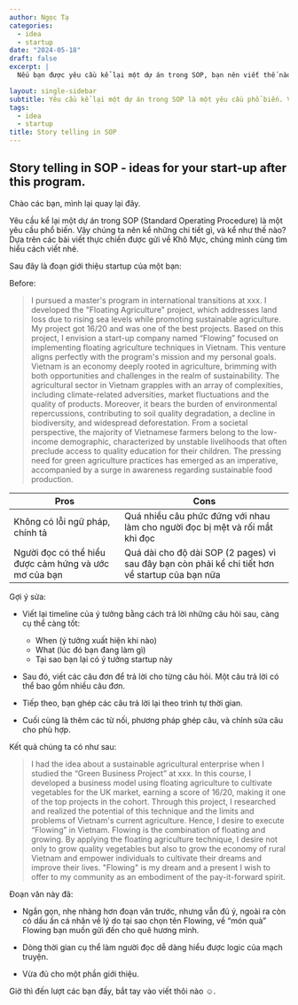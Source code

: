 ```yaml
---
author: Ngọc Tạ
categories:
  - idea
  - startup
date: "2024-05-18"
draft: false 
excerpt: |
  Nếu bạn được yêu cầu kể lại một dự án trong SOP, bạn nên viết thế nào? Bài viết này sẽ giúp bạn giải đáp thắc mắc đó.

layout: single-sidebar
subtitle: Yêu cầu kể lại một dự án trong SOP là một yêu cầu phổ biến. Vậy chúng ta nên kể những chi tiết gì, và kể như thế nào?
tags:
  - idea
  - startup
title: Story telling in SOP
---
```

## Story telling in SOP - ideas for your start-up after this program.

Chào các bạn, mình lại quay lại đây.

Yêu cầu kể lại một dự án trong SOP (Standard Operating Procedure) là một yêu cầu phổ biến. Vậy chúng ta nên kể những chi tiết gì, và kể như thế nào? Dựa trên các bài viết thực chiến được gửi về Khô Mực, chúng mình cùng tìm hiểu cách viết nhé.

Sau đây là đoạn giới thiệu startup của một bạn:

Before: 
> I pursued a master's program in international transitions at xxx. I
> developed the "Floating Agriculture" project, which addresses land
> loss due to rising sea levels while promoting sustainable agriculture.
> My project got 16/20 and was one of the best projects. Based on this
> project, I envision a start-up company named “Flowing” focused on
> implementing floating agriculture techniques in Vietnam. This venture
> aligns perfectly with the program's mission and my personal goals.
> Vietnam is an economy deeply rooted in agriculture, brimming with both
> opportunities and challenges in the realm of sustainability. The
> agricultural sector in Vietnam grapples with an array of complexities,
> including climate-related adversities, market fluctuations and the
> quality of products. Moreover, it bears the burden of environmental
> repercussions, contributing to soil quality degradation, a decline in
> biodiversity, and widespread deforestation. From a societal
> perspective, the majority of Vietnamese farmers belong to the
> low-income demographic, characterized by unstable livelihoods that
> often preclude access to quality education for their children. The
> pressing need for green agriculture practices has emerged as an
> imperative, accompanied by a surge in awareness regarding sustainable
> food production.

|Pros|Cons  |
|--|--|
|Không có lỗi ngữ pháp, chính tả  | Quá nhiều câu phức đứng với nhau làm cho người đọc bị mệt và rối mắt khi đọc |
|Người đọc có thể hiểu được cảm hứng và ước mơ của bạn  | Quá dài cho độ dài SOP (2 pages) vì sau đây bạn còn phải kể chi tiết hơn về startup của bạn nữa |

Gợi ý sửa:

- Viết lại timeline của ý tưởng bằng cách trả lời những câu hỏi sau, càng cụ thể càng tốt:

	+ When (ý tưởng xuất hiện khi nào)  
	+ What (lúc đó bạn đang làm gì)  
	+ Tại sao bạn lại có ý tưởng startup này

- Sau đó, viết các câu đơn để trả lời cho từng câu hỏi. Một câu trả lời có thể bao gồm nhiều câu đơn.

- Tiếp theo, bạn ghép các câu trả lời lại theo trình tự thời gian.

- Cuối cùng là thêm các từ nối, phương pháp ghép câu, và chỉnh sửa câu cho phù hợp.

Kết quả chúng ta có như sau:

> I had the idea about a sustainable agricultural enterprise when I
> studied the “Green Business Project” at xxx. In this course, I
> developed a business model using floating agriculture to cultivate
> vegetables for the UK market, earning a score of 16/20, making it one
> of the top projects in the cohort. Through this project, I researched
> and realized the potential of this technique and the limits and
> problems of Vietnam's current agriculture. Hence, I desire to execute
> “Flowing” in Vietnam. Flowing is the combination of floating and
> growing. By applying the floating agriculture technique, I desire not
> only to grow quality vegetables but also to grow the economy of rural
> Vietnam and empower individuals to cultivate their dreams and improve
> their lives. "Flowing" is my dream and a present I wish to offer to my
> community as an embodiment of the pay-it-forward spirit.

Đoạn văn này đã:

- Ngắn gọn, nhẹ nhàng hơn đoạn văn trước, nhưng vẫn đủ ý, ngoài ra còn có dấu ấn cá nhân về lý do tại sao chọn tên Flowing, về “món quà” Flowing bạn muốn gửi đến cho quê hương mình.

- Dòng thời gian cụ thể làm người đọc dễ dàng hiểu được logic của mạch truyện.

- Vừa đủ cho một phần giới thiệu.

Giờ thì đến lượt các bạn đấy, bắt tay vào viết thôi nào ☺.
